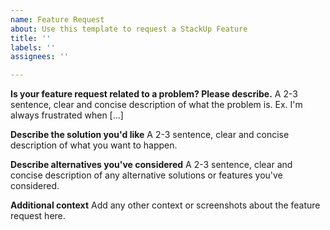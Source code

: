 ```yaml
---
name: Feature Request
about: Use this template to request a StackUp Feature
title: ''
labels: ''
assignees: ''

---
```


**Is your feature request related to a problem? Please describe.**
A 2-3 sentence, clear and concise description of what the problem is. Ex. I'm always frustrated when [...]

**Describe the solution you'd like**
A 2-3 sentence, clear and concise description of what you want to happen.

**Describe alternatives you've considered**
A 2-3 sentence, clear and concise description of any alternative solutions or features you've considered.

**Additional context**
Add any other context or screenshots about the feature request here.
